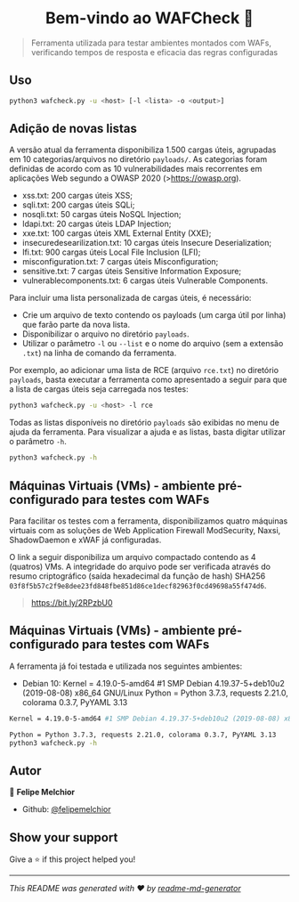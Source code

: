 <h1 align="center">Bem-vindo ao WAFCheck 👋</h1>
<p>
</p>

> Ferramenta utilizada para testar ambientes montados com WAFs, verificando tempos de resposta e eficacia das regras configuradas

## Uso

```sh
python3 wafcheck.py -u <host> [-l <lista> -o <output>]
```

## Adição de novas listas

A versão atual da ferramenta disponibiliza 1.500 cargas úteis, agrupadas em 10 categorias/arquivos no diretório `payloads/`. As categorias foram definidas de acordo com as 10 vulnerabilidades mais recorrentes em aplicações Web segundo a OWASP 2020 (>https://owasp.org). 
- xss.txt: 200 cargas úteis XSS;
- sqli.txt: 200 cargas úteis SQLi;
- nosqli.txt: 50 cargas úteis NoSQL Injection;
- ldapi.txt: 20 cargas úteis LDAP Injection;
- xxe.txt: 100 cargas úteis XML External Entity (XXE);
- insecuredesearilization.txt: 10 cargas úteis Insecure Deserialization;
- lfi.txt: 900 cargas úteis Local File Inclusion (LFI);
- misconfiguration.txt: 7 cargas úteis Misconfiguration;
- sensitive.txt: 7 cargas úteis Sensitive Information Exposure;
- vulnerablecomponents.txt: 6 cargas úteis Vulnerable Components.

Para incluir uma lista personalizada de cargas úteis, é necessário:

* Crie um arquivo de texto contendo os payloads (um carga útil por linha) que farão parte da nova lista.
* Disponibilizar o arquivo no diretório `payloads`.
* Utilizar o parâmetro `-l` ou `--list` e o nome do arquivo (sem a extensão `.txt`) na linha de comando da ferramenta. 

Por exemplo, ao adicionar uma lista de RCE (arquivo `rce.txt`) no diretório `payloads`, basta executar a ferramenta como apresentado a seguir para que a lista de cargas úteis seja carregada nos testes:

```sh
python3 wafcheck.py -u <host> -l rce
```

Todas as listas disponíveis no diretório `payloads` são exibidas no menu de ajuda da ferramenta. Para visualizar a ajuda e as listas, basta digitar utilizar o parâmetro `-h`. 

```sh
python3 wafcheck.py -h
```

## Máquinas Virtuais (VMs) - ambiente pré-configurado para testes com WAFs
Para facilitar os testes com a ferramenta, disponibilizamos quatro máquinas virtuais com as soluções de Web Application Firewall ModSecurity, Naxsi, ShadowDaemon e xWAF já configuradas.

O link a seguir disponibiliza um arquivo compactado contendo as 4 (quatros) VMs. 
A integridade do arquivo pode ser verificada através do resumo criptográfico (saída hexadecimal da função de hash) SHA256 `03f8f5b57c2f9e8dee23fd848fbe851d86ce1decf82963f0cd49698a55f474d6`. 

>https://bit.ly/2RPzbU0

## Máquinas Virtuais (VMs) - ambiente pré-configurado para testes com WAFs

A ferramenta já foi testada e utilizada nos seguintes ambientes:

- Debian 10: Kernel = 4.19.0-5-amd64 #1 SMP Debian 4.19.37-5+deb10u2 (2019-08-08) x86_64 GNU/Linux Python = Python 3.7.3, requests 2.21.0, colorama 0.3.7, PyYAML 3.13
```sh
Kernel = 4.19.0-5-amd64 #1 SMP Debian 4.19.37-5+deb10u2 (2019-08-08) x86_64 GNU/Linux
```
```sh
Python = Python 3.7.3, requests 2.21.0, colorama 0.3.7, PyYAML 3.13
python3 wafcheck.py -h
```

## Autor

👤 **Felipe Melchior**

* Github: [@felipemelchior](https://github.com/felipemelchior)

## Show your support

Give a ⭐ if this project helped you!

***
_This README was generated with ❤ by [readme-md-generator](https://github.com/kefranabg/readme-md-generator)_
